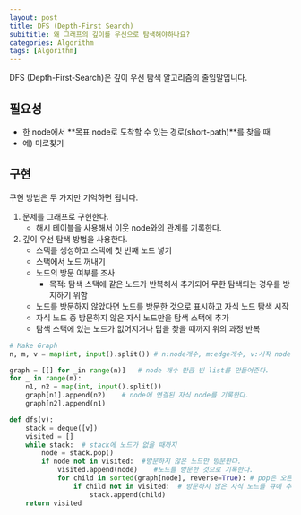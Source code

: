 ```yaml
---
layout: post
title: DFS (Depth-First Search) 
subititle: 왜 그래프의 깊이를 우선으로 탐색해야하나요?
categories: Algorithm
tags: [Algorithm]
---
```

DFS (Depth-First-Search)은 깊이 우선 탐색 알고리즘의 줄임말입니다.

## 필요성

* 한 node에서 **목표 node로 도착할 수 있는 경로(short-path)**를 찾을 때
* 예) 미로찾기

## 구현

구현 방법은 두 가지만 기억하면 됩니다.

1. 문제를 그래프로 구현한다.
   * 해시 테이블을 사용해서 이웃 node와의 관계를 기록한다.
2. 깊이 우선 탐색 방법을 사용한다.
   * 스택를 생성하고 스택에 첫 번째 노드 넣기
   * 스택에서 노드 꺼내기
   * 노드의 방문 여부를 조사
     * 목적: 탐색 스택에 같은 노드가 반복해서 추가되어 무한 탐색되는 경우를 방지하기 위함
   * 노드를 방문하지 않았다면 노드를 방문한 것으로 표시하고 자식 노드 탐색 시작
   * 자식 노드 중 방문하지 않은 자식 노드만을 탐색 스택에 추가
   * 탐색 스택에 있는 노드가 없어지거나 답을 찾을 때까지 위의 과정 반복

```python
# Make Graph
n, m, v = map(int, input().split()) # n:node개수, m:edge개수, v:시작 node

graph = [[] for _in range(n)]	# node 개수 만큼 빈 list를 만들어준다.
for _ in range(m):
    n1, n2 = map(int, input().split())
    graph[n1].append(n2)	# node에 연결된 자식 node를 기록한다.
    graph[n2].append(n1)

def dfs(v):
    stack = deque([v])
    visited = []
    while stack:  # stack에 노드가 없을 때까지
        node = stack.pop()
        if node not in visited:  #방문하지 않은 노드만 방문한다.
          	visited.append(node)	#노드를 방문한 것으로 기록한다.
            for child in sorted(graph[node], reverse=True): # pop은 오른쪽 원소부터 꺼내므로 내림차순 정렬해준다.
                if child not in visited:  # 방문하지 않은 자식 노드를 큐에 추가한다.
                    stack.append(child)
    return visited
```





[1]: https://dasolu.github.io/basic/2021/04/15/data-structure-stack.html

